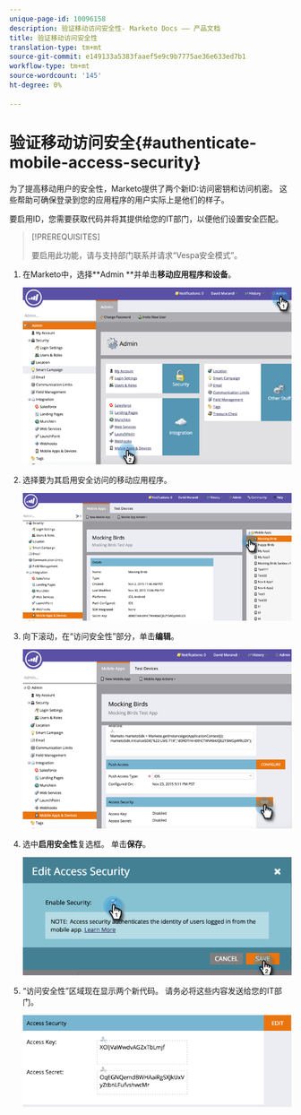 ```yaml
---
unique-page-id: 10096158
description: 验证移动访问安全性- Marketo Docs —— 产品文档
title: 验证移动访问安全性
translation-type: tm+mt
source-git-commit: e149133a5383faaef5e9c9b7775ae36e633ed7b1
workflow-type: tm+mt
source-wordcount: '145'
ht-degree: 0%

---
```



# 验证移动访问安全{#authenticate-mobile-access-security}

为了提高移动用户的安全性，Marketo提供了两个新ID:访问密钥和访问机密。 这些帮助可确保登录到您的应用程序的用户实际上是他们的样子。

要启用ID，您需要获取代码并将其提供给您的IT部门，以便他们设置安全匹配。

>[!PREREQUISITES]
>
>要启用此功能，请与支持部门联系并请求“Vespa安全模式”。

1. 在Marketo中，选择**Admin **并单击&#x200B;**移动应用程序和设备**。

   ![](assets/image2015-12-1-14-3a36-3a30.png)

1. 选择要为其启用安全访问的移动应用程序。

   ![](assets/image2015-12-2-10-3a18-3a6.png)

1. 向下滚动，在“访问安全性”部分，单击&#x200B;**编辑**。

   ![](assets/image2015-12-1-14-3a41-3a37.png)

1. 选中**启用安全性**复选框。 单击&#x200B;**保存**。

   ![](assets/image2015-12-1-14-3a54-3a0.png)

1. “访问安全性”区域现在显示两个新代码。 请务必将这些内容发送给您的IT部门。

   ![](assets/image2015-12-1-14-3a57-3a34.png)

